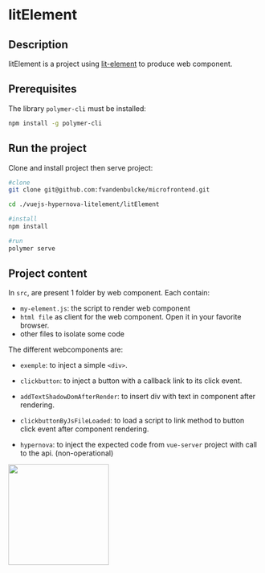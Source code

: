 # litElement

## Description

litElement is a project using [lit-element](https://lit-element.polymer-project.org/) to produce web component.


## Prerequisites 

The library `polymer-cli` must be installed:

```bash
npm install -g polymer-cli
```


## Run the project

Clone and install project then serve project:

```bash
#clone
git clone git@github.com:fvandenbulcke/microfrontend.git

cd ./vuejs-hypernova-litelement/litElement

#install
npm install

#run
polymer serve
```

## Project content

In `src`, are present 1 folder by web component. Each contain:

- `my-element.js`: the script to render web component
- `html file` as client for the web component. Open it in your favorite browser.
- other files to isolate some code

The different webcomponents are:

- `exemple`: to inject a simple `<div>`.

- `clickbutton`: to inject a button with a callback link to its click event.

- `addTextShadowDomAfterRender`: to insert div with text in component after rendering.

- `clickbuttonByJsFileLoaded`: to load a script to link method to button click event after component rendering.

- `hypernova`: to inject the expected code from `vue-server` project with call to the api. (non-operational)

<img src="https://user-images.githubusercontent.com/14977469/69885569-0d18f300-12de-11ea-8583-fe896a1e273a.png" width="200" />